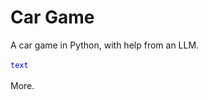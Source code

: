 # Car Game
A car game in Python, with help from an LLM.<br>
<br>
<code style="color : blue">text</code>
<br>
<br>
More. 
